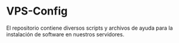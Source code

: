 # VPS-Config
El repositorio contiene diversos scripts y archivos de ayuda para la instalación de software en nuestros servidores.


